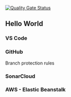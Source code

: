 [![Quality Gate Status](https://sonarcloud.io/api/project_badges/measure?project=nigelgoss_devops-helloworld&metric=alert_status)](https://sonarcloud.io/dashboard?id=nigelgoss_devops-helloworld)

## Hello World

### VS Code

### GitHub
Branch protection rules

### SonarCloud

### AWS - Elastic Beanstalk
